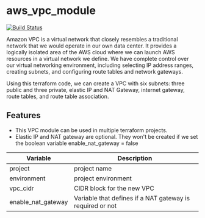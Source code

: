 # aws_vpc_module

[![Build Status](https://travis-ci.org/joemccann/dillinger.svg?branch=master)](https://travis-ci.org/joemccann/dillinger)

Amazon VPC is a virtual network that closely resembles a traditional network that we would operate in our own data center. It provides a logically isolated area of the AWS cloud where we can launch AWS resources in a virtual network we define. We have complete control over our virtual networking environment, including selecting IP address ranges, creating subnets, and configuring route tables and network gateways.

Using this terraform code, we can create a VPC with six subnets: three public and three private, elastic IP and NAT Gateway, internet gateway, route tables, and route table association.

## Features

- This VPC module can be used in multiple terraform projects.
- Elastic IP and NAT gateway are optional. They won't be created if we set the boolean variable enable_nat_gateway = false


| Variable  |Description |
| ------------- | ------------- |
| project  | project name  |
|  environment  | project environment |
|  vpc_cidr  | CIDR block for the new VPC |
|  enable_nat_gateway  | Variable that defines if a NAT gateway is required or not |


